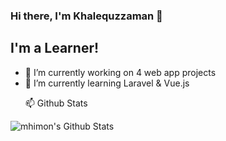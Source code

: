 ### Hi there, I'm Khalequzzaman 👋<br />
## I'm a Learner!<br />
- 🔭 I’m currently working on 4 web app projects
- 🌱 I’m currently learning Laravel & Vue.js
<br /><p>📫 Github Stats</p>
<img align="left" alt="mhimon's Github Stats" src="https://github-readme-stats.vercel.app/api?username=khalequzzaman17&show_icons=true&theme=radical" />
